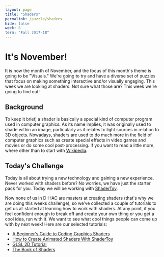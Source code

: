 ```yaml
---
layout: page
title: "Shaders"
permalink: /puzzle/shaders
hide: false
week: 8
term: "Fall 2017-18"
---
```


# It's November!
It is now the month of November, and the focus of this month's theme is going to be "Visuals." We're going to try and have a diverse set of puzzles that focus on making something interactive and/or visually engaging. This week we are looking at shaders. Not sure what those are? This week we're going to find out!

## Background
To keep it brief, a shader is basically a special kind of computer program used in computer graphics. As its name implies, it was originally used to shade within an image, particularly as it relates to light sources in relation to 3D objects. Nowadays, shaders are used to do much more in the field of computer graphics such as create special effects in video games and movies or do some cool post-processing. If you want to read a little more, where other than to start with [Wikipedia](https://en.wikipedia.org/wiki/Shader).

## Today's Challenge
Today is all about trying a new technology and gaining a new experience. Never worked with shaders before? No worries, we have just the starter pack for you. Today we will be working with [ShaderToy](https://www.shadertoy.com/).

Now none of us in D-HAC are masters at creating shaders (that's why we are doing this weeks challenge), so we've collected a couple of tutorials to get us all started at learning how to work with shaders. At any point, if you feel confident enough to break off and create your own thing or you get a cool idea, run with it. We want to see what cool things people can come up with by next week! Here are our selected tutorials:

* [A Beginner's Guide to Coding Graphics Shaders](https://gamedevelopment.tutsplus.com/tutorials/a-beginners-guide-to-coding-graphics-shaders--cms-23313)
* [How to Create Animated Shaders With ShaderToy](http://progur.com/2017/03/how-to-create-animated-shaders-in-shadertoy.html)
* [GLSL 2D Tutorial](https://www.shadertoy.com/view/Md23DV)
* [The Book of Shaders](http://thebookofshaders.com/)
